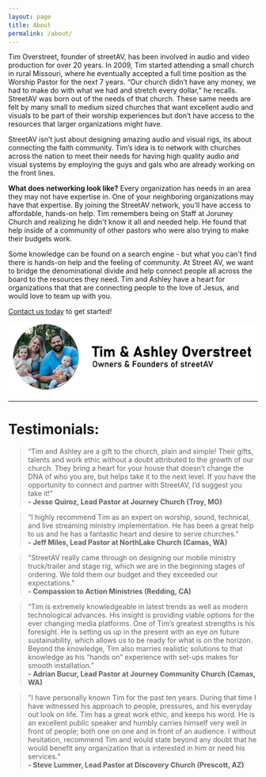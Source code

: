 ```yaml
---
layout: page
title: About
permalink: /about/
---
```


Tim Overstreet, founder of streetAV, has been involved in audio and video production for over 20 years. In 2009, Tim started attending a small church in rural Missouri, where he eventually accepted a full time position as the Worship Pastor for the next 7 years. “Our church didn’t have any money, we had to make do with what we had and stretch every dollar,” he recalls. StreetAV was born out of the needs of that church. These same needs are felt by many small to medium sized churches that want excellent audio and visuals to be part of their worship experiences but don’t have access to the resources that larger organizations might have.

StreetAV isn’t just about designing amazing audio and visual rigs, its about connecting the faith community. Tim’s idea is to network with churches across the nation to meet their needs for having high quality audio and visual systems by employing the guys and gals who are already working on the front lines.

**What does networking look like?**
Every organization has needs in an area they may not have expertise in. One of your neighboring organizations may have that expertise. By joining the StreetAV network, you'll have access to affordable, hands-on help. Tim remembers being on Staff at Joruney Church and realizing he didn't know it all and needed help. He found that help inside of a community of other pastors who were also trying to make their budgets work.

Some knowledge can be found on a search engine - but what you can't find there is hands-on help and the feeling of community. At Street AV, we want to bridge the denominational divide and help connect people all across the board to the resources they need. Tim and Ashley have a heart for organizations that that are connecting people to the love of Jesus, and would love to team up with you.

[Contact us today](https://www.streetav.com/contact/) to get started!


![Tim Overstreet - Owner & Founder of streetAV](https://raw.githubusercontent.com/timothyoverstreet/timothyoverstreet.github.io/master/assets/img/posts/Tim%20Overstreet.png "Tim Overstreet")

***
# Testimonials:

>“Tim and Ashley are a gift to the church, plain and simple! Their gifts, talents and work ethic without a doubt attributed to the growth of our church. They bring a heart for your house that doesn’t change the DNA of who you are, but helps take it to the next level. If you have the opportunity to connect and partner with StreetAV, I’d suggest you take it!” <br><b>- Jesse Quiroz, Lead Pastor at Journey Church (Troy, MO)</b>

>“I highly recommend Tim as an expert on worship, sound, technical, and live streaming ministry implementation. He has been a great help to us and he has a fantastic heart and desire to serve churches.” <br><b>- Jeff Miles, Lead Pastor at NorthLake Church (Camas, WA)</b>

>"StreetAV really came through on designing our mobile ministry truck/trailer and stage rig, which we are in the beginning stages of ordering. We told them our budget and they exceeded our expectations." <br><b>- Compassion to Action Ministries (Redding, CA)</b>

>“Tim is extremely knowledgeable in latest trends as well as modern technological advances. His insight is providing viable options for the ever changing media platforms. One of Tim’s greatest strengths is his foresight. He is setting us up in the present with an eye on future sustainability, which allows us to be ready for what is on the horizon. Beyond the knowledge, Tim also marries realistic solutions to that knowledge as his “hands on” experience with set-ups makes for smooth installation.” <br><b>- Adrian Bucur, Lead Pastor at Journey Community Church (Camas, WA)</b>

>"I have personally known Tim for the past ten years. During that time I have witnessed his approach to people, pressures, and his everyday out look on life. Tim has a great work ethic, and keeps his word. He is an excellent public speaker and humbly carries himself very well in front of people; both one on one and in front of an audience. I without hesitation, recommend Tim and would state beyond any doubt that he would benefit any organization that is interested in him or need his services.” <br><b>- Steve Lummer, Lead Pastor at Discovery Church (Prescott, AZ)</b>
